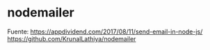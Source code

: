 # nodemailer

Fuente: https://appdividend.com/2017/08/11/send-email-in-node-js/
https://github.com/KrunalLathiya/nodemailer